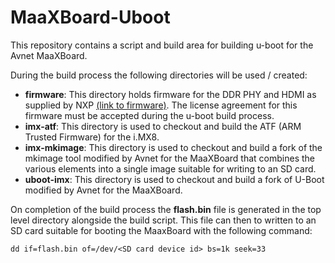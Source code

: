 # MaaXBoard-Uboot

This repository contains a script and build area for building u-boot for the Avnet MaaXBoard.

During the build process the following directories will be used / created:

- **firmware**: This directory holds firmware for the DDR PHY and HDMI as supplied by NXP [(link to firmware)](https://www.nxp.com/lgfiles/NMG/MAD/YOCTO/firmware-imx-8.14.bin). The license agreement for this firmware must be accepted during the u-boot build process.
- **imx-atf**: This directory is used to checkout and build the ATF (ARM Trusted Firmware) for the i.MX8.
- **imx-mkimage**: This directory is used to checkout and build a fork of the mkimage tool modified by Avnet for the MaaXBoard that combines the various elements into a single image suitable for writing to an SD card.
- **uboot-imx**: This directory is used to checkout and build a fork of U-Boot modified by Avnet for the MaaXBoard.

On completion of the build process the **flash.bin** file is generated in the top level directory alongside the build script. This file can then to written to an SD card suitable for booting the MaaxBoard with the following command:
```
dd if=flash.bin of=/dev/<SD card device id> bs=1k seek=33 
```
